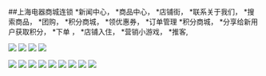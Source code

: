 ##上海电器商城连锁
 *新闻中心，
 *商品中心，
 *店铺街，
 *联系关于我们，
 *搜索商品，
 *团购，
 *积分商城，
 *领优惠券，
 *订单管理
*积分商城，
*分享给新用户获取积分，
*下单 ，
*店铺入住，
*营销小游戏，
*推客, 
 
![](https://github.com/dengbaoling/wechat_images/blob/master/dianqi/Screenshot_2018-02-23-14-13-41-417_com.tencent.mm.png)
![](https://github.com/dengbaoling/wechat_images/blob/master/dianqi/Screenshot_2018-02-23-14-13-51-198_com.tencent.mm.png)
![](https://github.com/dengbaoling/wechat_images/blob/master/dianqi/Screenshot_2018-02-23-14-13-56-848_com.tencent.mm.png)
![](https://github.com/dengbaoling/wechat_images/blob/master/dianqi/Screenshot_2018-02-23-14-14-06-395_com.tencent.mm.png)

![](https://github.com/dengbaoling/wechat_images/blob/master/dianqi/Screenshot_2018-02-23-14-14-17-094_com.tencent.mm.png)
![](https://github.com/dengbaoling/wechat_images/blob/master/dianqi/Screenshot_2018-02-23-14-14-26-149_com.tencent.mm.png)
![](https://github.com/dengbaoling/wechat_images/blob/master/dianqi/Screenshot_2018-02-23-14-14-36-854_com.tencent.mm.png)
![](https://github.com/dengbaoling/wechat_images/blob/master/dianqi/Screenshot_2018-02-23-14-16-04-338_com.tencent.mm.png)
![](https://github.com/dengbaoling/wechat_images/blob/master/dianqi/Screenshot_2018-02-23-14-16-17-312_com.tencent.mm.png)
![](https://github.com/dengbaoling/wechat_images/blob/master/dianqi/Screenshot_2018-02-23-14-17-26-836_com.tencent.mm.png)
![](https://github.com/dengbaoling/wechat_images/blob/master/dianqi/Screenshot_2018-02-23-14-17-33-682_com.tencent.mm.png)
![](https://github.com/dengbaoling/wechat_images/blob/master/dianqi/Screenshot_2018-02-23-14-17-38-577_com.tencent.mm.png)
![](https://github.com/dengbaoling/wechat_images/blob/master/dianqi/Screenshot_2018-02-23-14-17-48-414_com.tencent.mm.png)

